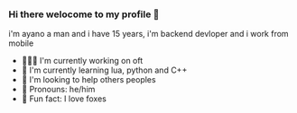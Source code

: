 ### Hi there welocome to my profile 👋

i'm ayano a man and i have 15 years, i'm backend devloper and i work from mobile

- 👨🏻‍🏭 I'm currently working on oft
- 📕 I'm currently learning lua, python and C++
- 🍹 I'm looking to help others peoples
- 🌺 Pronouns: he/him
- 🦊 Fun fact: I love foxes
